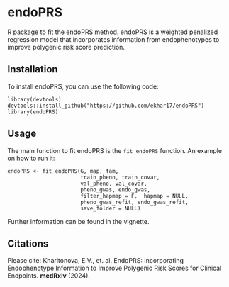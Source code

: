 # endoPRS
R package to fit the endoPRS method. endoPRS is a weighted penalized regression model that incorporates information from endophenotypes to improve polygenic risk score prediction.


## Installation
To install endoPRS, you can use the following code:
```
library(devtools)
devtools::install_github("https://github.com/ekhar17/endoPRS")
library(endoPRS)
```

## Usage
The main function to fit endoPRS is the `fit_endoPRS` function. An example on how to run it:
```
endoPRS <- fit_endoPRS(G, map, fam, 
                       train_pheno, train_covar,
                       val_pheno, val_covar,
                       pheno_gwas, endo_gwas,
                       filter_hapmap = F,  hapmap = NULL, 
                       pheno_gwas_refit, endo_gwas_refit, 
                       save_folder = NULL)
```
Further information can be found in the vignette. 


## Citations
Please cite:
Kharitonova, E.V., et. al. EndoPRS: Incorporating Endophenotype Information to Improve Polygenic Risk Scores for Clinical Endpoints. **medRxiv** (2024).
